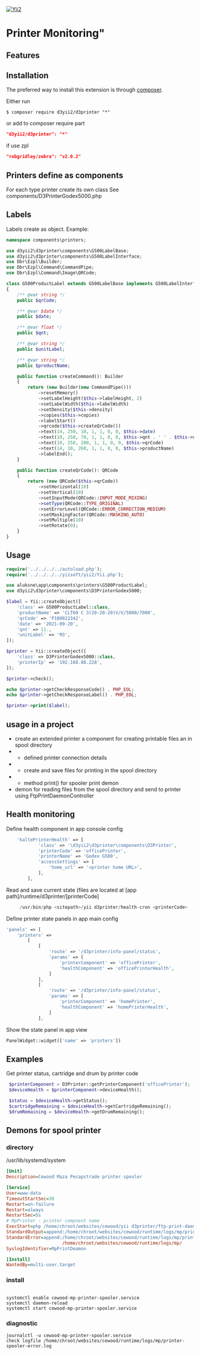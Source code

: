 [![Yii2](https://img.shields.io/badge/Powered_by-Yii_Framework-green.svg?style=flat)](https://www.yiiframework.com/)

# Printer Monitoring"

## Features

## Installation

The preferred way to install this extension is through [composer](http://getcomposer.org/download/).

Either run

```
$ composer require d3yii2/d3printer "*"
```

or add to composer require part 

```json
"d3yii2/d3printer": "*"
```
if use zpl
```json
"robgridley/zebra": "v2.0.2"
```


## Printers define as components

For each type printer create its own class 
See components/D3PrinterGodex5000.php

## Labels
Labels create as object. Example:

```php
namespace components\printers;

use d3yii2\d3printer\components\G500LabelBase;
use d3yii2\d3printer\components\G500LabelInterface;
use Dbr\Ezpl\Builder;
use Dbr\Ezpl\Command\CommandPipe;
use Dbr\Ezpl\Command\Image\QRCode;

class G500ProductLabel extends G500LabelBase implements G500LabelInterface
{
    /** @var string */
    public $qrCode;

    /** @var $date */
    public $date;

    /** @var float */
    public $qnt;

    /** @var string */
    public $unitLabel;

    /** @var string */
    public $productName;

    public function createCommand(): Builder
    {
        return (new Builder(new CommandPipe()))
            ->resetMemory()
            ->setLabelHeight($this->labelHeight, 2)
            ->setLabelWidth($this->labelWidth)
            ->setDensity($this->density)
            ->copies($this->copies)
            ->labelStart()
            ->qrcode($this->createQrCode())
            ->text(14, 250, 10, 1, 1, 0, 0, $this->date)
            ->text(18, 250, 70, 1, 1, 0, 0, $this->qnt . ' ' . $this->unitLabel)
            ->text(10, 250, 200, 1, 1, 0, 0, $this->qrCode)
            ->text(14, 10, 260, 1, 1, 0, 0, $this->productName)
            ->labelEnd();
    }

    public function createQrCode(): QRCode
    {
        return (new QRCode($this->qrCode))
            ->setHorizontal(10)
            ->setVertical(10)
            ->setInputMode(QRCode::INPUT_MODE_MIXING)
            ->setType(QRCode::TYPE_ORIGINAL)
            ->setErrorLevel(QRCode::ERROR_CORRECTION_MEDIUM)
            ->setMaskingFactor(QRCode::MASKING_AUTO)
            ->setMultiple(10)
            ->setRotate(0);
    }
}
```

## Usage

```php 
require('../../../../autoload.php');
require('../../../../yiisoft/yii2/Yii.php');

use aluksne\app\components\printers\G500ProductLabel;
use d3yii2\d3printer\components\D3PrinterGodex5000;

$label = Yii::createObject([
    'class' => G500ProductLabel::class,
    'productName' => 'CLT60 C 3(20-20-20)V/V/5000/7000',
    'qrCode' => 'P100022342',
    'date' => '2021-09-20',
    'qnt' => 11.,
    'unitLabel' => 'M3',
]);

$printer = Yii::createObject([
    'class' => D3PrinterGodex5000::class,
    'printerIp' => '192.168.88.228',
]);

$printer->check();

echo $printer->getCheckResponseCode() . PHP_EOL;
echo $printer->getCheckResponseLabel() . PHP_EOL;

$printer->print($label);
```

## usage in a project
 - create an extended printer a component for creating printable files an in spool directory
 - - defined printer connection details
 - - create and save files for printing in the spool directory
 - - method print() for spooler print demon
 - demon for reading files from the spool directory and send to printer using FtpPrintDaemonController 

## Health monitoring 
Define health component in app console config
```php
    'kaltePrinterHealth' => [
            'class' => '\d3yii2\d3printer\components\D3Printer',
            'printerCode' => 'officePrinter',
            'printerName' => 'Godex G500',
            'accessSettings' => [
                'home_url' => '<printer home URL>',
            ],
        ],
```
Read and save current state (files are located at [app path]/runtime/d3printer/[printerCode]
```php
     /usr/bin/php <sitepath>/yii d3printer/health-cron <printerCode>
```

Define printer state panels in app main config
```php
'panels' => [
    'printers' =>
        [
            [
                'route' => '/d3printer/info-panel/status',
                'params' => [
                    'printerComponent' => 'officePrinter',
                    'healthComponent' => 'officePrinterHealth',
                ]
            ],
            [
                'route' => '/d3printer/info-panel/status',
                'params' => [
                    'printerComponent' => 'homePrinter',
                    'healthComponent' => 'homePrinterHealth',
                ]
            ],
```
Show the state panel in app view 

```php
PanelWidget::widget(['name' => 'printers'])
```

## Examples
Get printer status, cartridge and drum by printer code
```php
 $printerComponent = D3Printer::getPrinterComponent('officePrinter');
 $deviceHealth = $printerComponent->deviceHealth();

 $status = $deviceHealth->getStatus();
 $cartridgeRemaining = $deviceHealth->getCartridgeRemaining();
 $drumRemaining = $deviceHealth->getDrumRemaining();
```

## Demons for spool printer

### directory
/usr/lib/systemd/system

```ini
[Unit]
Description=Cewood Maza Pecapstrade printer spooler

[Service]
User=www-data
TimeoutStartSec=30
Restart=on-failure
Restart=always
RestartSec=5s
# MpPrinter - printer compnent name
ExecStart=php /home/chroot/websites/cewood/yii d3printer/ftp-print-daemon MpPrinter
StandardOutput=append:/home/chroot/websites/cewood/runtime/logs/mp/printer-spooler.log
StandardError=append:/home/chroot/websites/cewood/runtime/logs/mp/printer-spooler-error.log
                     /home/chroot/websites/cewood/runtime/logs/mp/
SyslogIdentifier=MpPrintDeamon

[Install]
WantedBy=multi-user.target

```

### install
```shell
 
systemctl enable cewood-mp-printer-spooler.service
systemctl daemon-reload
systemctl start cewood-mp-printer-spooler.service

```

### diagnostic
```shell
journalctl -u cewood-mp-printer-spooler.service
check logfile /home/chroot/websites/cewood/runtime/logs/mp/printer-spooler-error.log
```
